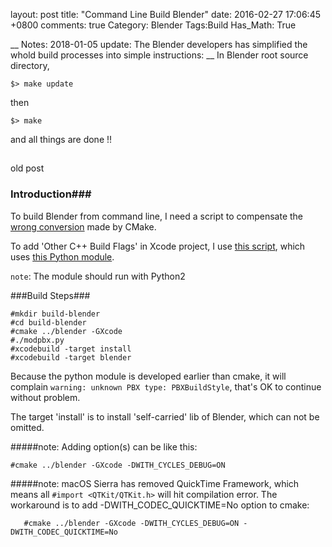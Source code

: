 layout: post
title: "Command Line Build Blender"
date: 2016-02-27 17:06:45 +0800
comments: true
Category: Blender
Tags:Build
Has_Math: True


__ Notes: 2018-01-05 update: The Blender developers has simplified the whold build processes into simple instructions: __
In Blender root source directory, 
	
	$> make update
	
then
	
	$> make
	
and all things are done !!
##

old post

### Introduction###
To build Blender from command line, I need a script to compensate
the [wrong conversion](https://cmake.org/Bug/view.php?id=15806) made by CMake.

<!--More-->

To add 'Other C++ Build Flags' in Xcode project, I use [this script](https://gist.github.com/tomjpsun/6c9e301bbeae000811bd), which uses
[this Python module](https://github.com/kronenthaler/mod-pbxproj).

`note`: The module should run with Python2

###Build Steps###

 	#mkdir build-blender
 	#cd build-blender
 	#cmake ../blender -GXcode
 	#./modpbx.py
 	#xcodebuild -target install
 	#xcodebuild -target blender

Because the python module is developed earlier than cmake,
it will complain `warning: unknown PBX type: PBXBuildStyle`,
that's OK to continue without problem.

The target 'install' is to install 'self-carried' lib of Blender,
which can not be omitted.

#####note: Adding option(s) can be like this:

	#cmake ../blender -GXcode -DWITH_CYCLES_DEBUG=ON
	
#####note: macOS Sierra has removed QuickTime Framework, which means all `#import <QTKit/QTKit.h>` will hit compilation error. The workaround is to add -DWITH_CODEC_QUICKTIME=No option to cmake:

	   #cmake ../blender -GXcode -DWITH_CYCLES_DEBUG=ON -DWITH_CODEC_QUICKTIME=No
	   

